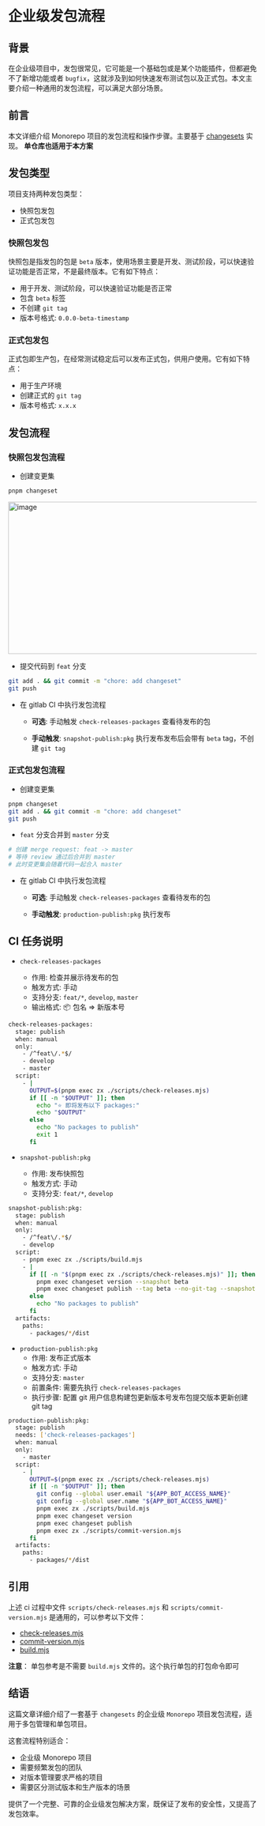 # 企业级发包流程

## 背景

在企业级项目中，发包很常见，它可能是一个基础包或是某个功能插件，但都避免不了新增功能或者 `bugfix`，这就涉及到如何快速发布测试包以及正式包。本文主要介绍一种通用的发包流程，可以满足大部分场景。

## 前言

本文详细介绍 Monorepo 项目的发包流程和操作步骤。主要基于 [changesets](https://github.com/changesets/changesets) 实现。
**单仓库也适用于本方案**

## 发包类型

项目支持两种发包类型：

- 快照包发包
- 正式包发包

### 快照包发包

快照包是指发包的包是 `beta` 版本，使用场景主要是开发、测试阶段，可以快速验证功能是否正常，不是最终版本。它有如下特点：

- 用于开发、测试阶段，可以快速验证功能是否正常
- 包含 `beta` 标签
- 不创建 `git tag`
- 版本号格式: `0.0.0-beta-timestamp`

### 正式包发包

正式包即生产包，在经常测试稳定后可以发布正式包，供用户使用。它有如下特点：

- 用于生产环境
- 创建正式的 `git tag`
- 版本号格式: `x.x.x`

## 发包流程

### 快照包发包流程

- 创建变更集

```bash
pnpm changeset
```
<img width="759" height="308" alt="image" src="https://github.com/user-attachments/assets/04eb04d0-8a67-46a1-a44d-4927bbb3934b" />

- 提交代码到 `feat` 分支

```bash
git add . && git commit -m "chore: add changeset"
git push
```

- 在 gitlab CI 中执行发包流程

  - **可选**: 手动触发 `check-releases-packages` 查看待发布的包

  - **手动触发**: `snapshot-publish:pkg` 执行发布发布后会带有 `beta` tag，不创建 `git tag`

### 正式包发包流程

- 创建变更集

```bash
pnpm changeset
git add . && git commit -m "chore: add changeset"
git push

```

- `feat` 分支合并到 `master` 分支

```bash
# 创建 merge request: feat -> master
# 等待 review 通过后合并到 master
# 此时变更集会随着代码一起合入 master
```

- 在 gitlab CI 中执行发包流程

  - **可选**: 手动触发 `check-releases-packages` 查看待发布的包

  - **手动触发**: `production-publish:pkg` 执行发布

## CI 任务说明

- `check-releases-packages`

  - 作用: 检查并展示待发布的包
  - 触发方式: 手动
  - 支持分支: `feat/*`, `develop`, `master`
  - 输出格式: 📦 包名 => 新版本号

```bash
check-releases-packages:
  stage: publish
  when: manual
  only:
    - /^feat\/.*$/
    - develop
    - master
  script:
    - |
      OUTPUT=$(pnpm exec zx ./scripts/check-releases.mjs)
      if [[ -n "$OUTPUT" ]]; then
        echo "⭐️ 即将发布以下 packages:"
        echo "$OUTPUT"
      else
        echo "No packages to publish"
        exit 1
      fi
```

- `snapshot-publish:pkg`

  - 作用: 发布快照包
  - 触发方式: 手动
  - 支持分支: `feat/*`, `develop`

```bash
snapshot-publish:pkg:
  stage: publish
  when: manual
  only:
    - /^feat\/.*$/
    - develop
  script:
    - pnpm exec zx ./scripts/build.mjs
    - |
      if [[ -n "$(pnpm exec zx ./scripts/check-releases.mjs)" ]]; then
        pnpm exec changeset version --snapshot beta
        pnpm exec changeset publish --tag beta --no-git-tag --snapshot
      else
        echo "No packages to publish"
      fi
  artifacts:
    paths:
      - packages/*/dist
```

- `production-publish:pkg`
  - 作用: 发布正式版本
  - 触发方式: 手动
  - 支持分支: `master`
  - 前置条件: 需要先执行 `check-releases-packages`
  - 执行步骤: 配置 git 用户信息构建包更新版本号发布包提交版本更新创建 git tag

```bash
production-publish:pkg:
  stage: publish
  needs: ['check-releases-packages']
  when: manual
  only:
    - master
  script:
    - |
      OUTPUT=$(pnpm exec zx ./scripts/check-releases.mjs)
      if [[ -n "$OUTPUT" ]]; then
        git config --global user.email "${APP_BOT_ACCESS_NAME}"
        git config --global user.name "${APP_BOT_ACCESS_NAME}"
        pnpm exec zx ./scripts/build.mjs
        pnpm exec changeset version
        pnpm exec changeset publish
        pnpm exec zx ./scripts/commit-version.mjs
      fi
  artifacts:
    paths:
      - packages/*/dist
```

## 引用

上述 ci 过程中文件 `scripts/check-releases.mjs` 和 `scripts/commit-version.mjs` 是通用的，可以参考以下文件：

- [check-releases.mjs](https://github.com/coderyyx/base-monorepo/tree/main/scripts/check-releases.mjs)
- [commit-version.mjs](https://github.com/coderyyx/base-monorepo/tree/main/scripts/commit-version.mjs)
- [build.mjs](https://github.com/coderyyx/base-monorepo/tree/main/scripts/build.mjs)

**注意**： 单包参考是不需要 `build.mjs` 文件的。这个执行单包的打包命令即可

## 结语

这篇文章详细介绍了一套基于 `changesets` 的企业级 `Monorepo` 项目发包流程，适用于多包管理和单包项目。

这套流程特别适合：

- 企业级 Monorepo 项目
- 需要频繁发包的团队
- 对版本管理要求严格的项目
- 需要区分测试版本和生产版本的场景

提供了一个完整、可靠的企业级发包解决方案，既保证了发布的安全性，又提高了发包效率。
